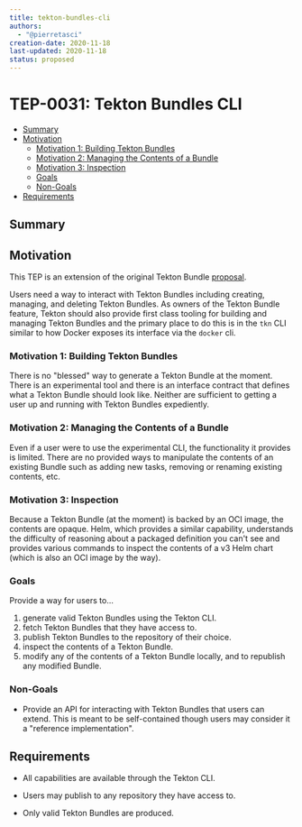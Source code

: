 ```yaml
---
title: tekton-bundles-cli
authors:
  - "@pierretasci"
creation-date: 2020-11-18
last-updated: 2020-11-18
status: proposed
---
```

# TEP-0031: Tekton Bundles CLI

<!-- toc -->
- [Summary](#summary)
- [Motivation](#motivation)
  - [Motivation 1: Building Tekton Bundles](#motivation-1-building-tekton-bundles)
  - [Motivation 2: Managing the Contents of a Bundle](#motivation-2-managing-the-contents-of-a-bundle)
  - [Motivation 3: Inspection](#motivation-3-inspection)
  - [Goals](#goals)
  - [Non-Goals](#non-goals)
- [Requirements](#requirements)
<!-- /toc -->

## Summary

## Motivation

This TEP is an extension of the original Tekton Bundle [proposal](0005-tekton-oci-bundles.md).

Users need a way to interact with Tekton Bundles including creating, managing, and deleting Tekton Bundles. As owners of the Tekton Bundle feature, Tekton should also provide first class tooling for building and managing Tekton Bundles and the
primary place to do this is in the `tkn` CLI similar to how Docker exposes its interface via the `docker` cli.

### Motivation 1: Building Tekton Bundles

There is no "blessed" way to generate a Tekton Bundle at the moment. There is an experimental tool and there is an
interface contract that defines what a Tekton Bundle should look like. Neither are sufficient to getting a user up and
running with Tekton Bundles expediently.

### Motivation 2: Managing the Contents of a Bundle

Even if a user were to use the experimental CLI, the functionality it provides is limited. There are no provided ways
to manipulate the contents of an existing Bundle such as adding new tasks, removing or renaming existing contents, etc.

### Motivation 3: Inspection

Because a Tekton Bundle (at the moment) is backed by an OCI image, the contents are opaque. Helm, which provides a
similar capability, understands the difficulty of reasoning about a packaged definition you can't see and provides
various commands to inspect the contents of a v3 Helm chart (which is also an OCI image by the way).

### Goals

Provide a way for users to...
1. generate valid Tekton Bundles using the Tekton CLI.
2. fetch Tekton Bundles that they have access to.
3. publish Tekton Bundles to the repository of their choice.
4. inspect the contents of a Tekton Bundle.
5. modify any of the contents of a Tekton Bundle locally, and to republish any modified Bundle.

### Non-Goals

- Provide an API for interacting with Tekton Bundles that users can extend. This is meant to be self-contained though
  users may consider it a "reference implementation".

## Requirements

* All capabilities are available through the Tekton CLI.

* Users may publish to any repository they have access to.

* Only valid Tekton Bundles are produced.
